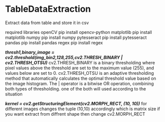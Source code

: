 # TableDataExtraction
Extract data from table and store it in csv

required libraries 
openCV          pip install opencv-python
matplotlib      pip install matplotlib
numpy           pip install numpy
pytesseract     pip install pytesseract
pandas          pip install pandas
regex           pip install regex




***thresh1,binary_image = cv2.threshold(img_bin2,128,255,cv2.THRESH_BINARY | cv2.THRESH_OTSU)***
cv2.THRESH_BINARY is a binary thresholding where pixel values above the threshold are set to the maximum value (255), and values below are set to 0. 
cv2.THRESH_OTSU is an adaptive thresholding method that automatically calculates the optimal threshold value based on the image histogram. The | operator is a bitwise OR operation, combining both types of thresholding.
one of the both will used according to the situation

***kernel = cv2.getStructuringElement(cv2.MORPH_RECT, (10, 10))***
for different images changes the tuple (10,10) accordingly which is matrix size
if you want extract from diffrent shape then change cv2.MORPH_RECT


